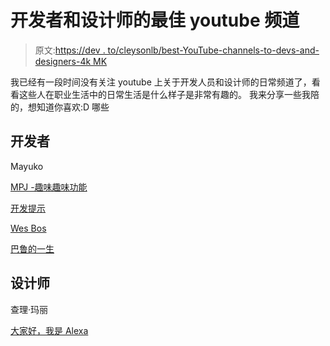 # 开发者和设计师的最佳 youtube 频道

> 原文:[https://dev . to/cleysonlb/best-YouTube-channels-to-devs-and-designers-4k MK](https://dev.to/cleysonlb/best-youtube-channels-to-devs-and-designers-4kmk)

我已经有一段时间没有关注 youtube 上关于开发人员和设计师的日常频道了，看看这些人在职业生活中的日常生活是什么样子是非常有趣的。
我来分享一些我陪的，想知道你喜欢:D 哪些

## [](#developers)开发者

Mayuko

[MPJ -趣味趣味功能](https://www.youtube.com/channel/UCO1cgjhGzsSYb1rsB4bFe4Q)

[开发提示](https://www.youtube.com/user/DevTipsForDesigners)

[Wes Bos](https://www.youtube.com/user/wesbos)

[巴鲁的一生](https://www.youtube.com/channel/UCgzKCeDYLRzPhQ64R6AKyBQ)

## [](#designers)设计师

查理·玛丽

[大家好，我是 Alexa](https://www.youtube.com/channel/UCmypYv02UGldiA8g7j2mCyw)